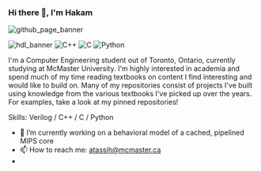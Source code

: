 ### Hi there 👋, I'm Hakam

![github_page_banner](https://user-images.githubusercontent.com/83780720/174312719-2c125e52-5642-48d9-81a3-7099ee62d78e.png)

![hdl_banner](https://user-images.githubusercontent.com/83780720/174351280-f0ffa49b-0f6e-47b4-9bc7-c98d273ff7b3.png)
![C++](https://img.shields.io/badge/c++-%2300599C.svg?style=for-the-badge&logo=c%2B%2B&logoColor=white)
![C](https://img.shields.io/badge/c-%2300599C.svg?style=for-the-badge&logo=c&logoColor=white)
![Python](https://img.shields.io/badge/python-3670A0?style=for-the-badge&logo=python&logoColor=ffdd54)

I'm a Computer Engineering student out of Toronto, Ontario, currently studying at McMaster University. I'm highly interested in academia and spend much of my time reading textbooks on content I find interesting and would like to build on. Many of my repositories consist of projects I've built using knowledge from the various textbooks I've picked up over the years. For examples, take a look at my pinned repositories! 

Skills: Verilog / C++ / C / Python

- 🔭 I’m currently working on a behavioral model of a cached, pipelined MIPS core 
- 📫 How to reach me: atassih@mcmaster.ca 
- 



